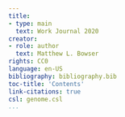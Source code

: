 ```yaml
---
title:
- type: main
  text: Work Journal 2020
creator:
- role: author
  text: Matthew L. Bowser
rights: CC0
language: en-US
bibliography: bibliography.bib
toc-title: 'Contents'
link-citations: true
csl: genome.csl
...
```

